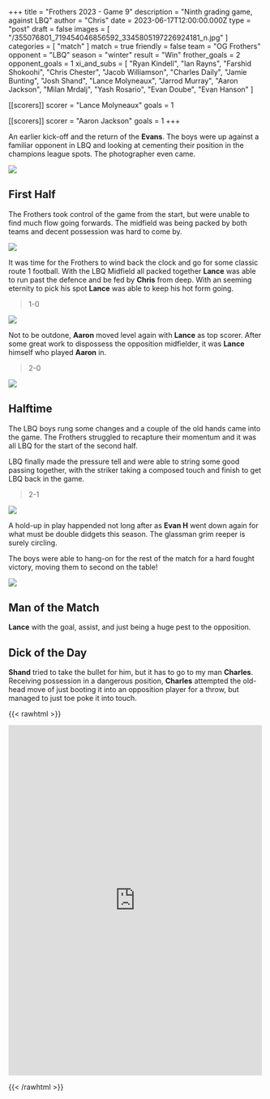+++
title = "Frothers 2023 - Game 9"
description = "Ninth grading game, against LBQ"
author = "Chris"
date = 2023-06-17T12:00:00.000Z
type = "post"
draft = false
images = [ "/355076801_719454046856592_3345805197226924181_n.jpg" ]
categories = [ "match" ]
match = true
friendly = false
team = "OG Frothers"
opponent = "LBQ"
season = "winter"
result = "Win"
frother_goals = 2
opponent_goals = 1
xi_and_subs = [
  "Ryan Kindell",
  "Ian Rayns",
  "Farshid Shokoohi",
  "Chris Chester",
  "Jacob Williamson",
  "Charles Daily",
  "Jamie Bunting",
  "Josh Shand",
  "Lance Molyneaux",
  "Jarrod Murray",
  "Aaron Jackson",
  "Milan Mrdalj",
  "Yash Rosario",
  "Evan Doube",
  "Evan Hanson"
]

[[scorers]]
scorer = "Lance Molyneaux"
goals = 1

[[scorers]]
scorer = "Aaron Jackson"
goals = 1
+++

An earlier kick-off and the return of the **Evans**. The boys were up against a familiar opponent in LBQ and looking at cementing their position in the champions league spots. The photographer even came.

![](/354576500_719454746856522_3121542777844665919_n.jpg)

## First Half

The Frothers took control of the game from the start, but were unable to find much flow going forwards. The midfield was being packed by both teams and decent possession was hard to come by.

![](/355080615_719454136856583_2350150522894641977_n.jpg)

It was time for the Frothers to wind back the clock and go for some classic route 1 football. With the LBQ Midfield all packed together **Lance** was able to run past the defence and be fed by **Chris** from deep. With an seeming eternity to pick his spot **Lance** was able to keep his hot form going.

> 1-0 

![](/354463905_719449723523691_6610508785232527292_n.jpg)

Not to be outdone, **Aaron** moved level again with **Lance** as top scorer. After some great work to dispossess the opposition midfielder, it was **Lance** himself who played **Aaron** in.

> 2-0

![](/354551452_719454890189841_4360048926953672714_n.jpg)

## Halftime

The LBQ boys rung some changes and a couple of the old hands came into the game. The Frothers struggled to recapture their momentum and it was all LBQ for the start of the second half.

LBQ finally made the pressure tell and were able to string some good passing together, with the striker taking a composed touch and finish to get LBQ back in the game.

> 2-1

![](/355076801_719454046856592_3345805197226924181_n.jpg)

A hold-up in play happended not long after as **Evan H** went down again for what must be double didgets this season. The glassman grim reeper is surely circling.

The boys were able to hang-on for the rest of the match for a hard fought victory, moving them to second on the table!

![](/354879011_719453853523278_4174886285088428668_n.jpg)

## Man of the Match

**Lance** with the goal, assist, and just being a huge pest to the opposition.

## Dick of the Day

**Shand** tried to take the bullet for him, but it has to go to my man **Charles**. Receiving possession in a dangerous position, **Charles** attempted the old-head move of just booting it into an opposition player for a throw, but managed to just toe poke it into touch.

{{< rawhtml >}}
<div class="row">
<iframe src="https://www.facebook.com/plugins/post.php?href=https%3A%2F%2Fwww.facebook.com%2FNZSundayFootball%2Fposts%2Fpfbid0RHmGSpx1zF2QbJAVypSeFH5uWcw4eLWAdvtwggRM7tPeiwE7raCMuupXGB4fsUhnl&width=500" width="500" height="690" style="border:none;overflow:hidden" scrolling="no" frameborder="0" allowfullscreen="true" allow="autoplay; clipboard-write; encrypted-media; picture-in-picture; web-share"></iframe>
</div>

{{< /rawhtml >}}
